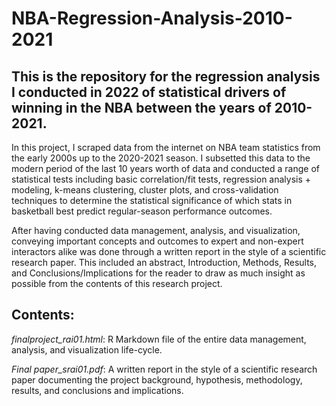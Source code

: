# NBA-Regression-Analysis-2010-2021
## This is the repository for the regression analysis I conducted in 2022 of statistical drivers of winning in the NBA between the years of 2010-2021.

In this project, I scraped data from the internet on NBA team statistics from the early 2000s up to the 2020-2021 season. I subsetted this data to the modern period of the last 10 years worth of data and conducted a range of statistical tests including basic correlation/fit tests, regression analysis + modeling, k-means clustering, cluster plots, and cross-validation techniques to determine the statistical significance of which stats in basketball best predict regular-season performance outcomes.

After having conducted data management, analysis, and visualization, conveying important concepts and outcomes to expert and non-expert interactors alike was done through a written report in the style of a scientific research paper. This included an abstract, Introduction, Methods, Results, and Conclusions/Implications for the reader to draw as much insight as possible from the contents of this research project.

## Contents:
*finalproject_rai01.html*: R Markdown file of the entire data management, analysis, and visualization life-cycle.

*Final paper_srai01.pdf*: A written report in the style of a scientific research paper documenting the project background, hypothesis, methodology, results, and conclusions and implications.
